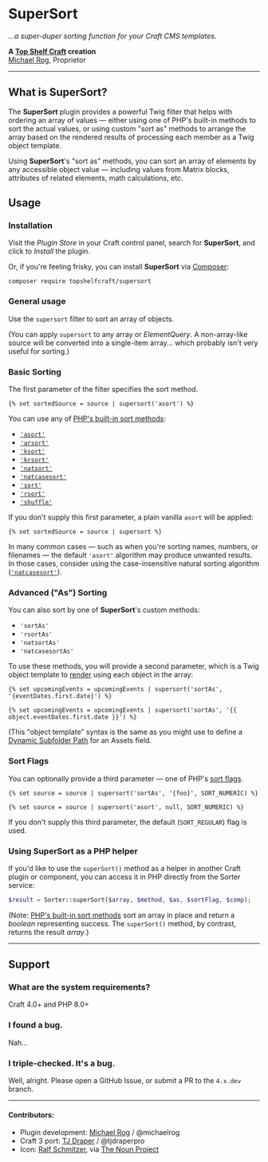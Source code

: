 # SuperSort

_...a super-duper sorting function for your Craft CMS templates._

**A [Top Shelf Craft](https://topshelfcraft.com) creation**  
[Michael Rog](https://michaelrog.com), Proprietor


* * *


## What is SuperSort?

The **SuperSort** plugin provides a powerful Twig filter that helps with ordering an array of values &mdash; either using one of PHP's built-in methods to sort the actual values, or using custom "sort as" methods to arrange the array based on the rendered results of processing each member as a Twig object template.

Using **SuperSort**'s "sort as" methods, you can sort an array of elements by any accessible object value &mdash; including values from Matrix blocks, attributes of related elements, math calculations, etc.


## Usage

### Installation

Visit the _Plugin Store_ in your Craft control panel, search for **SuperSort**, and click to _Install_ the plugin.

Or, if you're feeling frisky, you can install **SuperSort** via [Composer](https://getcomposer.org/):

    composer require topshelfcraft/supersort

### General usage

Use the `supersort` filter to sort an array of objects.

(You can apply `supersort` to any array or _ElementQuery_. A non-array-like source will be converted into a single-item array... which probably isn't very useful for sorting.)


### Basic Sorting

The first parameter of the filter specifies the sort method.

    {% set sortedSource = source | supersort('asort') %}

You can use any of [PHP's built-in sort methods](http://php.net/manual/en/array.sorting.php):

- [`'asort'`](http://php.net/manual/en/function.asort.php)
- [`'arsort'`](http://php.net/manual/en/function.arsort.php)
- [`'ksort'`](http://php.net/manual/en/function.ksort.php)
- [`'krsort'`](http://php.net/manual/en/function.krsort.php)
- [`'natsort'`](http://php.net/manual/en/function.natsort.php)
- [`'natcasesort'`](http://php.net/manual/en/function.natcasesort.php)
- [`'sort'`](http://php.net/manual/en/function.sort.php)
- [`'rsort'`](http://php.net/manual/en/function.rsort.php)
- [`'shuffle'`](http://php.net/manual/en/function.shuffle.php)

If you don't supply this first parameter, a plain vanilla `asort` will be applied:

    {% set sortedSource = source | supersort %}
    
In many common cases &mdash; such as when you're sorting names, numbers, or filenames &mdash; the default `'asort'` algorithm may produce unwanted results. In those cases, consider using the case-insensitive natural sorting algorithm ([`'natcasesort'`](http://php.net/manual/en/function.natcasesort.php)).


### Advanced ("As") Sorting

You can also sort by one of **SuperSort**'s custom methods:

- `'sortAs'`
- `'rsortAs'`
- `'natsortAs'`
- `'natcasesortAs'`

To use these methods, you will provide a second parameter, which is a Twig object template to [render](https://docs.craftcms.com/api/v3/craft-web-view.html#renderObjectTemplate()-detail) using each object in the array:

    {% set upcomingEvents = upcomingEvents | supersort('sortAs', '{eventDates.first.date}') %}

    {% set upcomingEvents = upcomingEvents | supersort('sortAs', '{{ object.eventDates.first.date }}') %}

(This "object template" syntax is the same as you might use to define a [Dynamic Subfolder Path](http://buildwithcraft.com/docs/assets-fields#dynamic-subfolder-paths) for an Assets field.


### Sort Flags

You can optionally provide a third parameter &mdash; one of PHP's [sort flags](http://php.net/manual/en/function.sort.php).

    {% set source = source | supersort('sortAs', '{foo}', SORT_NUMERIC) %}

    {% set source = source | supersort('asort', null, SORT_NUMERIC) %}

If you don't supply this third parameter, the default (`SORT_REGULAR`) flag is used.


### Using SuperSort as a PHP helper

If you'd like to use the `superSort()` method as a helper in another Craft plugin or component, you can access it in PHP directly from the Sorter service:

```php
$result = Sorter::superSort($array, $method, $as, $sortFlag, $comp);
``` 

(Note: [PHP's built-in sort methods](http://php.net/manual/en/array.sorting.php) sort an array in place and return a _boolean_ representing success. The `superSort()` method, by contrast, returns the result _array_.)

* * *


## Support

### What are the system requirements?

Craft 4.0+ and PHP 8.0+


### I found a bug.

Nah...


### I triple-checked. It's a bug.

Well, alright. Please open a GitHub Issue, or submit a PR to the `4.x.dev` branch.


* * *

#### Contributors:

 - Plugin development: [Michael Rog](https://michaelrog.com) / @michaelrog
 - Craft 3 port: [TJ Draper](https://buzzingpixel.com) / @tjdraperpro
 - Icon: [Ralf Schmitzer](https://dribbble.com/schmitzer), via [The Noun Project](https://thenounproject.com/term/sort/503379)
